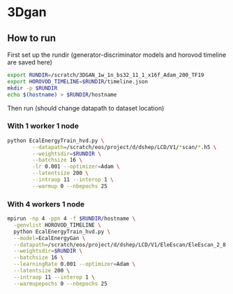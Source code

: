 # 3Dgan

## How to run

First set up the rundir (generator-discriminator models and horovod timeline are saved here)
```bash
export RUNDIR=/scratch/3DGAN_1w_1n_bs32_11_1_x16f_Adam_200_TF19
export HOROVOD_TIMELINE=$RUNDIR/timeline.json
mkdir -p $RUNDIR
echo $(hostname) > $RUNDIR/hostname
```

Then run (should change datapath to dataset location)
### With 1 worker 1 node
```bash
python EcalEnergyTrain_hvd.py \
		--datapath=/scratch/eos/project/d/dshep/LCD/V1/*scan/*.h5 \
		--weightsdir=$RUNDIR \
		--batchsize 16 \
		-lr 0.001 --optimizer=Adam \
		--latentsize 200 \
		--intraop 11 --interop 1 \
		--warmup 0 --nbepochs 25 
```

### With 4 workers 1 node
```bash
mpirun -np 4 -ppn 4 -f $RUNDIR/hostname \
  -genvlist HOROVOD_TIMELINE \
  python EcalEnergyTrain_hvd.py \
  --model=EcalEnergyGan \
  --datapath=/scratch/eos/project/d/dshep/LCD/V1/EleEscan/EleEscan_2_8.h5 \
  --weightsdir=$RUNDIR \
  --batchsize 16 \
  --learningRate 0.001 --optimizer=Adam \
  --latentsize 200 \
  --intraop 11 --interop 1 \
  --warmupepochs 0 --nbepochs 25
```
